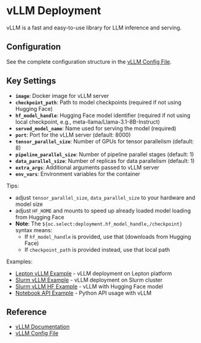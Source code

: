 # vLLM Deployment

vLLM is a fast and easy-to-use library for LLM inference and serving.

## Configuration

See the complete configuration structure in the [vLLM Config File](https://gitlab-master.nvidia.com/dl/JoC/competitive_evaluation/nv-eval-platform/-/blob/main/nemo_evaluator_launcher/src/nemo_evaluator_launcher/configs/deployment/vllm.yaml?ref_type=heads).

## Key Settings

- **`image`**: Docker image for vLLM server
- **`checkpoint_path`**: Path to model checkpoints (required if not using Hugging Face)
- **`hf_model_handle`**: Hugging Face model identifier (required if not using local checkpoint, e.g., meta-llama/Llama-3.1-8B-Instruct)
- **`served_model_name`**: Name used for serving the model (required)
- **`port`**: Port for the vLLM server (default: 8000)
- **`tensor_parallel_size`**: Number of GPUs for tensor parallelism (default: 8)
- **`pipeline_parallel_size`**: Number of pipeline parallel stages (default: 1)
- **`data_parallel_size`**: Number of replicas for data parallelism (default: 1)
- **`extra_args`**: Additional arguments passed to vLLM server
- **`env_vars`**: Environment variables for the container

Tips:
- adjust `tensor_parallel_size`, `data_parallel_size` to your hardware and model size
- adjust `HF_HOME` and mounts to speed up already loaded model loading from Hugging Face
- **Note**: The `${oc.select:deployment.hf_model_handle,/checkpoint}` syntax means:
  - If `hf_model_handle` is provided, use that (downloads from Hugging Face)
  - If `checkpoint_path` is provided instead, use that local path

Examples:
- [Lepton vLLM Example](https://gitlab-master.nvidia.com/dl/JoC/competitive_evaluation/nv-eval-platform/-/blob/main/nemo_evaluator_launcher/examples/lepton_vllm_llama_3_1_8b_instruct.yaml?ref_type=heads) - vLLM deployment on Lepton platform
- [Slurm vLLM Example](https://gitlab-master.nvidia.com/dl/JoC/competitive_evaluation/nv-eval-platform/-/blob/main/nemo_evaluator_launcher/examples/slurm_llama_3_1_8b_instruct.yaml?ref_type=heads) - vLLM deployment on Slurm cluster
- [Slurm vLLM HF Example](https://gitlab-master.nvidia.com/dl/JoC/competitive_evaluation/nv-eval-platform/-/blob/main/nemo_evaluator_launcher/examples/slurm_llama_3_1_8b_instruct_hf.yaml?ref_type=heads) - vLLM with Hugging Face model
- [Notebook API Example](https://gitlab-master.nvidia.com/dl/JoC/competitive_evaluation/nv-eval-platform/-/blob/main/nemo_evaluator_launcher/examples/notebooks/nv-eval-api.ipynb?ref_type=heads) - Python API usage with vLLM


## Reference

- [vLLM Documentation](https://docs.vllm.ai/en/latest/)
- [vLLM Config File](https://gitlab-master.nvidia.com/dl/JoC/competitive_evaluation/nv-eval-platform/-/blob/main/nemo_evaluator_launcher/src/nemo_evaluator_launcher/configs/deployment/vllm.yaml?ref_type=heads)
